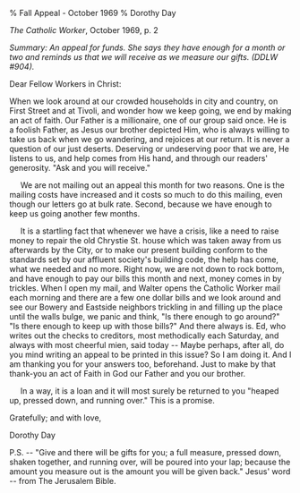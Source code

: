 % Fall Appeal - October 1969
% Dorothy Day

*The Catholic Worker*, October 1969, p. 2

*Summary: An appeal for funds. She says they have enough for a month or
two and reminds us that we will receive as we measure our gifts. (DDLW
\#904).*

Dear Fellow Workers in Christ:

When we look around at our crowded households in city and country, on
First Street and at Tivoli, and wonder how we keep going, we end by
making an act of faith. Our Father is a millionaire, one of our group
said once. He is a foolish Father, as Jesus our brother depicted Him,
who is always willing to take us back when we go wandering, and rejoices
at our return. It is never a question of our just deserts. Deserving or
undeserving poor that we are, He listens to us, and help comes from His
hand, and through our readers' generosity. "Ask and you will receive."

     We are not mailing out an appeal this month for two reasons. One is
the mailing costs have increased and it costs so much to do this
mailing, even though our letters go at bulk rate. Second, because we
have enough to keep us going another few months.

     It is a startling fact that whenever we have a crisis, like a need
to raise money to repair the old Chrystie St. house which was taken away
from us afterwards by the City, or to make our present building conform
to the standards set by our affluent society's building code, the help
has come, what we needed and no more. Right now, we are not down to rock
bottom, and have enough to pay our bills this month and next, money
comes in by trickles. When I open my mail, and Walter opens the Catholic
Worker mail each morning and there are a few one dollar bills and we
look around and see our Bowery and Eastside neighbors trickling in and
filling up the place until the walls bulge, we panic and think, "Is
there enough to go around?" "Is there enough to keep up with those
bills?" And there always is. Ed, who writes out the checks to creditors,
most methodically each Saturday, and always with most cheerful mien,
said today -- Maybe perhaps, after all, do you mind writing an appeal to
be printed in this issue? So I am doing it. And I am thanking you for
your answers too, beforehand. Just to make by that thank-you an act of
Faith in God our Father and you our brother.

     In a way, it is a loan and it will most surely be returned to you
"heaped up, pressed down, and running over." This is a promise.

Gratefully; and with love, 

Dorothy Day

P.S. -- "Give and there will be gifts for you; a full measure, pressed down, shaken together, and running over, will be poured into your lap; because the amount you measure out is the amount you will be given back." Jesus' word -- from The Jerusalem Bible.

